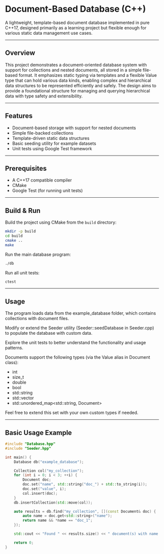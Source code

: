 # Document-Based Database (C++)

A lightweight, template-based document database implemented in pure C++17, designed primarily as a learning project but flexible enough for various static data management use cases.

---

## Overview

This project demonstrates a document-oriented database system with support for collections and nested documents, all stored in a simple file-based format. It emphasizes static typing via templates and a flexible Value type that can hold various data kinds, enabling complex and hierarchical data structures to be represented efficiently and safely. The design aims to provide a foundational structure for managing and querying hierarchical data with type safety and extensibility.

---

## Features

- Document-based storage with support for nested documents  
- Simple file-backed collections  
- Template-driven static data structures  
- Basic seeding utility for example datasets  
- Unit tests using Google Test framework  

---

## Prerequisites

- A C++17 compatible compiler
- CMake  
- Google Test (for running unit tests)  

---

## Build & Run

Build the project using CMake from the `build` directory:

```bash
mkdir -p build
cd build
cmake ..
make
```

Run the main database program:
```bash
./db
```

Run all unit tests:

```bash
ctest
```

---

## Usage

The program loads data from the example_database folder, which contains collections with document files.

Modify or extend the Seeder utility (Seeder::seedDatabase in Seeder.cpp) to populate the database with custom data.

Explore the unit tests to better understand the functionality and usage patterns.

Documents support the following types (via the Value alias in Document class):
- int
- size_t
- double
- bool
- std::string
- std::vector<Document>
- std::unordered_map<std::string, Document>

Feel free to extend this set with your own custom types if needed.

---

## Basic Usage Example

```cpp
#include "Database.hpp"
#include "Seeder.hpp"

int main() {
    Database db("example_database");

    Collection col("my_collection");
    for (int i = 0; i < 3; ++i) {
        Document doc;
        doc.set("name", std::string("doc_") + std::to_string(i));
        doc.set("value", i);
        col.insert(doc);
    }
    db.insertCollection(std::move(col));

    auto results = db.find("my_collection", [](const Document& doc) {
        auto name = doc.get<std::string>("name");
        return name && *name == "doc_1";
    });

    std::cout << "Found " << results.size() << " document(s) with name 'doc_1'.\n";

    return 0;
}
```